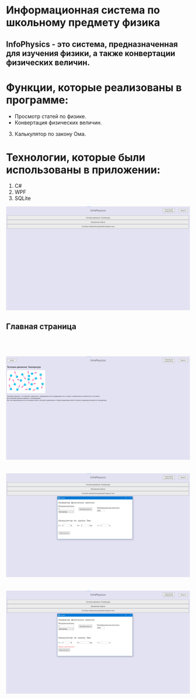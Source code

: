 # Информационная система по школьному предмету физика
## InfoPhysics - это система, предназначенная для изучения физики, а также конвертации физических величин.

# Функции, которые реализованы в программе:
- Просмотр статей по физике.
- Конвертация физических величин.
3. Калькулятор по закону Ома.

# Технологии, которые были использованы в приложении:
1. C#
2. WPF
3. SQLite

![Главная страница](https://github.com/axxcel/InfoPhysics/blob/main/Screens/1.jpg?raw=true)
## Главная страница
</br> </br> </br>
![Главная страница](https://github.com/axxcel/InfoPhysics/blob/main/Screens/2.jpg?raw=true)
</br> </br> </br>
![Главная страница](https://github.com/axxcel/InfoPhysics/blob/main/Screens/3.jpg?raw=true)
</br> </br> </br>
![Главная страница](https://github.com/axxcel/InfoPhysics/blob/main/Screens/4.jpg?raw=true)
